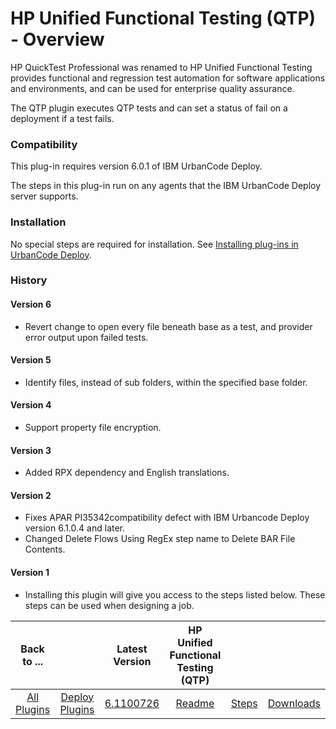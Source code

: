 
# HP Unified Functional Testing (QTP) - Overview

HP QuickTest Professional was renamed to HP Unified Functional Testing provides functional and regression test automation for software applications and environments, and can be used for enterprise quality assurance.

The QTP plugin executes QTP tests and can set a status of fail on a deployment if a test fails.

### Compatibility

This plug-in requires version 6.0.1 of IBM UrbanCode Deploy.

The steps in this plug-in run on any agents that the IBM UrbanCode Deploy server supports.

### Installation

No special steps are required for installation. See [Installing plug-ins in UrbanCode Deploy](https://community.ibm.com/community/user/wasdevops/blogs/laurel-dickson-bull1/2022/06/13/install-plugins "Installing plug-ins in UrbanCode Deploy").

### History

#### Version 6

* Revert change to open every file beneath base as a test, and provider error output upon failed tests.

#### Version 5

* Identify files, instead of sub folders, within the specified base folder.

#### Version 4

* Support property file encryption.

#### Version 3

* Added RPX dependency and English translations.

#### Version 2

* Fixes APAR PI35342compatibility defect with IBM Urbancode Deploy version 6.1.0.4 and later.
* Changed Delete Flows Using RegEx step name to Delete BAR File Contents.

#### Version 1

* Installing this plugin will give you access to the steps listed below. These steps can be used when designing a job.

|Back to ...||Latest Version|HP Unified Functional Testing (QTP) |||
| :---: | :---: | :---: | :---: | :---: | :---: |
|[All Plugins](../../index.md)|[Deploy Plugins](../README.md)|[6.1100726](https://raw.githubusercontent.com/UrbanCode/IBM-UCD-PLUGINS/main/files/QTP/QTP-6.1100726.zip)|[Readme](README.md)|[Steps](steps.md)|[Downloads](downloads.md)|
